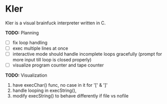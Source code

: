 # Kler
Kler is a visual brainfuck interpreter written in C.

**TODO:** Planning
- [ ] fix loop handling
- [ ] exec multiple lines at once
- [ ] interactive mode should handle incomplete loops gracefully (prompt for more input till loop is closed properly)
- [ ] visualize program counter and tape counter

**TODO:** Visualization
1. have execChar() func, no case in it for '[' & ']'
2. handle looping in execString(), 
3. modify execString() to behave differently 
if file vs nofile
